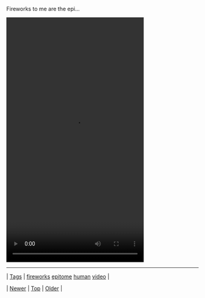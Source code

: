 <!--
title: Fireworks to me are the epitome of human cheerfulness.
date: 2020-06-28T15:27:00.214Z
tags: fireworks, epitome, human, video
-->


Fireworks to me are the epi...

<video controls="controls" autoplay="autoplay" src="71796840584.mp4" type="video/mp4" width="360" height="640"></video>

<!--BOTTOM-POST-NAVIGATION-->
---

| [Tags](tags.md) | [fireworks](tag-fireworks.md) [epitome](tag-epitome.md) [human](tag-human.md) [video](tag-video.md) |

| [Newer](71793998949.md) | [Top](index.md) | [Older](71842027766.md) |